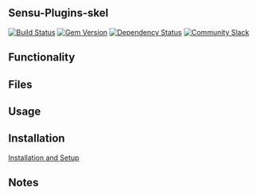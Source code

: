 ## Sensu-Plugins-skel

[![Build Status](https://travis-ci.org/sensu-plugins/sensu-plugins-skel.svg?branch=master)](https://travis-ci.org/sensu-plugins/sensu-plugins-skel)
[![Gem Version](https://badge.fury.io/rb/sensu-plugins-skel.svg)](http://badge.fury.io/rb/sensu-plugins-skel)
[![Dependency Status](https://gemnasium.com/sensu-plugins/sensu-plugins-skel.svg)](https://gemnasium.com/sensu-plugins/sensu-plugins-skel)
[![Community Slack](https://slack.sensu.io/badge.svg)](https://slack.sensu.io/badge)

## Functionality

## Files

## Usage

## Installation

[Installation and Setup](http://sensu-plugins.io/docs/installation_instructions.html)

## Notes
